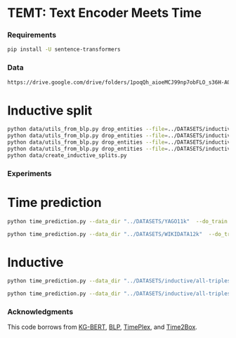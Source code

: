 # TEMT: Text Encoder Meets Time

### Requirements

```sh
pip install -U sentence-transformers
```

### Data

```sh
https://drive.google.com/drive/folders/1poqQh_aioeMCJ99np7obFLO_s36H-AO5?usp=share_link
```

# Inductive split

```sh
python data/utils_from_blp.py drop_entities --file=../DATASETS/inductive/only-training/WIKIDATA12k/old-train.txt
python data/utils_from_blp.py drop_entities --file=../DATASETS/inductive/only-training/YAGO11k/old-train.txt
python data/utils_from_blp.py drop_entities --file=../DATASETS/inductive/all-triples/WIKIDATA12k/all-triples.txt
python data/utils_from_blp.py drop_entities --file=../DATASETS/inductive/all-triples/YAGO11k/all-triples.txt
python data/create_inductive_splits.py
```

### Experiments

# Time prediction

```sh
python time_prediction.py --data_dir "../DATASETS/YAGO11k"  --do_train --epochs 50 --batch 1024 --n_temporal_neg 128  --do_test --lr 0.001  --min_time -453 --max_time 2844 --margin 2 --save_model --save_to "yago11k_tp_model.pth" --use_descriptions
```

```sh
python time_prediction.py --data_dir "../DATASETS/WIKIDATA12k"  --do_train --epochs 50 --batch 1024 --n_temporal_neg 128 --do_test --lr 0.001  --margin 2 --save_model --save_to "wikidata12k_tp_model.pth" --use_descriptions
```

# Inductive

```sh
python time_prediction.py --data_dir "../DATASETS/inductive/all-triples/YAGO11k"  --do_train --epochs 50 --batch 1024 --n_temporal_neg 128  --do_test --lr 0.001 --min_time -453 --max_time 2844 --margin 2 --save_model --save_to  "ind_yago11k_tp_model.pth" --use_descriptions
```

```sh
python time_prediction.py --data_dir "../DATASETS/inductive/all-triples/WIKIDATA12k"  --do_train --epochs 50 --batch 1024 --n_temporal_neg 128 --do_test --lr 0.001  --margin 2 --save_model --save_to "ind_wikidata12k_tp_model.pth" --use_descriptions
```


### Acknowledgments
This code borrows from [KG-BERT](https://github.com/yao8839836/kg-bert), [BLP](https://github.com/dfdazac/blp), [TimePlex](https://github.com/dair-iitd/tkbi), and [Time2Box](https://github.com/ling-cai/Time2Box).
